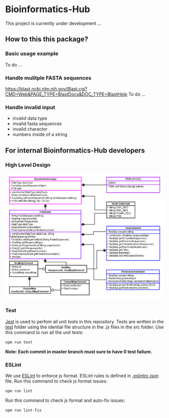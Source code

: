 # Bioinformatics-Hub
This project is currently under development ...

## How to this this package?
### Basic usage example
To do ...
### Handle mulitple FASTA sequences
https://blast.ncbi.nlm.nih.gov/Blast.cgi?CMD=Web&PAGE_TYPE=BlastDocs&DOC_TYPE=BlastHelp
To do ...
### Handle invalid input
- invalid data type
- invalid fasta sequences
- invalid charactor
- numbers inside of a string

## For internal Bioinformatics-Hub developers
### High Level Design
![high level design](./design/image/high_level_design.png)
### Test
 [Jest](https://jestjs.io/docs/en/getting-started) is used to perfom all unit tests in this repository. Tests are written in the [test](./test) folder using the idential file structure in the .js files in the src folder. 
Use this command to run all the unit tests:
```
npm run test
``` 

**Note: Each commit in master branch must sure to have 0 test failure.**

### ESLint
We use [ESLint](https://eslint.org/docs/user-guide/getting-started) to enforce js format. ESLint rules is defined in [.eslintrc.json](./.eslintrc.json) file. 
Run this command to check js format issues: 
```
npm run lint
```
Run this command to check js format and auto-fix issues:
```
npm run lint-fix
```

